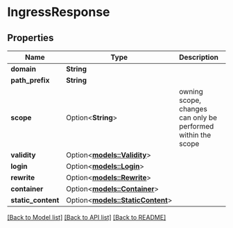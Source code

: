 # IngressResponse

## Properties

Name | Type | Description | Notes
------------ | ------------- | ------------- | -------------
**domain** | **String** |  | 
**path_prefix** | **String** |  | 
**scope** | Option<**String**> | owning scope, changes can only be performed within the scope | [optional]
**validity** | Option<[**models::Validity**](Validity.md)> |  | [optional]
**login** | Option<[**models::Login**](Login.md)> |  | [optional]
**rewrite** | Option<[**models::Rewrite**](Rewrite.md)> |  | [optional]
**container** | Option<[**models::Container**](Container.md)> |  | [optional]
**static_content** | Option<[**models::StaticContent**](StaticContent.md)> |  | [optional]

[[Back to Model list]](../README.md#documentation-for-models) [[Back to API list]](../README.md#documentation-for-api-endpoints) [[Back to README]](../README.md)



